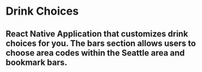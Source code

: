 # Drink Choices
## React Native Application that customizes drink choices for you. The bars section allows users to choose area codes within the Seattle area and bookmark bars.

